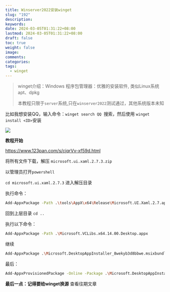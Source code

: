 ```yaml
---
title: Winserver2022安装winget
slug: "192"
description: 
keywords: 
date: 2024-03-05T01:31:22+08:00
lastmod: 2024-03-05T01:31:22+08:00
draft: false
toc: true
weight: false
image: 
comments: 
categories: 
tags:
  - winget
---
```

>winget介绍：Windows 程序包管理器：优雅的安装软件, 类似Linux系统apt、dpkg
>
>本教程只限于`server`系统,只在`winserver2022`测试通过，其他系统版本未知

比如我想安装QQ，输入命令：`winget search QQ `搜索，然后使用 `winget install <ID>`安装

![](http://imgs.leshans.eu.org/2024/03/42cbfa28fb23f6ea830ee0c783cb26e7.jpg)


**教程开始**

https://www.123pan.com/s/cjqrVv-xf59d.html

将所有文件下载，解压 `microsoft.ui.xaml.2.7.3.zip`

以管理员打开`powershell`

`cd microsoft.ui.xaml.2.7.3` 进入解压目录

执行命令：

```bash
Add-AppxPackage -Path .\tools\AppX\x64\Release\Microsoft.UI.Xaml.2.7.appx
```

回到上层目录 `cd ..`

执行以下命令：

```bash
Add-AppxPackage -Path .\Microsoft.VCLibs.x64.14.00.Desktop.appx
```

继续

```bash
Add-AppxPackage .\Microsoft.DesktopAppInstaller_8wekyb3d8bbwe.msixbundle
```

最后：

```bash
Add-AppxProvisionedPackage -Online -Package .\Microsoft.DesktopAppInstaller_8wekyb3d8bbwe.msixbundle -LicensePath .\24146eb205d040e69ef2d92d7034d97f_License1.xml
```


**最后一点：记得要给winget换源** 查看往期文章

<br>